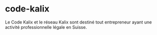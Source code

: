 code-kalix
==========

Le Code Kalix et le réseau Kalix sont destiné tout entrepreneur ayant une activité professionnelle légale en Suisse.
